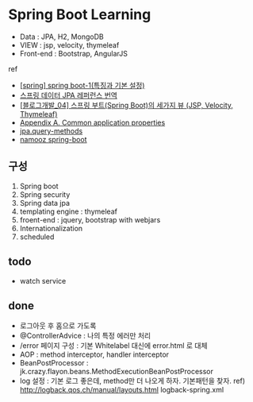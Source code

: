 Spring Boot Learning
=

* Data : JPA, H2, MongoDB
* VIEW : jsp, velocity, thymeleaf
* Front-end : Bootstrap, AngularJS


ref 
* [[spring] spring boot-1(특징과 기본 설정)](http://blog.woniper.net/230)
* [스프링 데이터 JPA 레퍼런스 번역](http://arahansa.github.io/docs_spring/jpa.html)
* [[블로그개발_04] 스프링 부트(Spring Boot)의 세가지 뷰 (JSP, Velocity, Thymeleaf)](http://millky.com/@origoni/post/1144?language=ko_kr)
* [Appendix A. Common application properties](http://docs.spring.io/spring-boot/docs/current/reference/html/common-application-properties.html)
* [jpa.query-methods](http://docs.spring.io/spring-data/jpa/docs/1.7.0.RELEASE/reference/html/#jpa.query-methods)
* [namooz spring-boot](http://www.namooz.com/category/spring-boot/)

## 구성
1. Spring boot
1. Spring security
1. Spring data jpa
1. templating engine : thymeleaf
1. froent-end : jquery, bootstrap with webjars
1. Internationalization
1. scheduled


## todo
* watch service


## done
* 로그아웃 후 홈으로 가도록
* @ControllerAdvice : 나의 특정 에러만 처리
* /error 페이지 구성 : 기본 Whitelabel 대신에 error.html 로 대체
* AOP : method interceptor, handler interceptor
* BeanPostProcessor : jk.crazy.flayon.beans.MethodExecutionBeanPostProcessor
* log 설정 : 기본 로그 좋은데, method만 더 나오게 하자. 기본패턴을 찾자. ref) http://logback.qos.ch/manual/layouts.html
             logback-spring.xml

